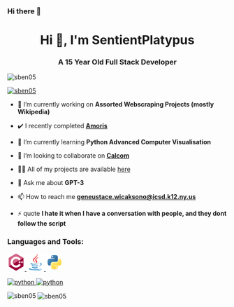 ### Hi there 👋

<h1 align="center">Hi 👋, I'm SentientPlatypus</h1>
<h3 align="center">A 15 Year Old Full Stack Developer</h3>

<p align="left"> <img src="https://komarev.com/ghpvc/?username=sben05&label=Profile%20views&color=0e75b6&style=flat" alt="sben05" /> </p>

<p align="left"> <a href="https://github.com/ryo-ma/github-profile-trophy"><img src="https://github-profile-trophy.vercel.app/?username=sben05" alt="sben05" /></a> </p>

- 🔭 I’m currently working on **Assorted Webscraping Projects (mostly Wikipedia)**

- ✔️ I recently completed [**Amoris**](https://github.com/Sben05/Snake)

- 🌱 I’m currently learning **Python Advanced Computer Visualisation**

- 👯 I’m looking to collaborate on [**Calcom**](https://www.pycalc.com/calcom)

- 👨‍💻 All of my projects are available [here](http://sentientplatypus.pythonanywhere.com)

- 💬 Ask me about **GPT-3**

- 📫 How to reach me **geneustace.wicaksono@icsd.k12.ny.us**

- ⚡ quote **I hate it when I have a conversation with people, and they dont follow the script**



<h3 align="left">Languages and Tools:</h3>
<a href="https://www.w3schools.com/cpp/" target="_blank"> <img src="https://raw.githubusercontent.com/devicons/devicon/master/icons/cplusplus/cplusplus-original.svg" alt="cplusplus" width="40" height="40"/> </a> <a href="https://www.java.com" target="_blank"> <img src="https://raw.githubusercontent.com/devicons/devicon/master/icons/java/java-original.svg" alt="java" width="40" height="40"/> </a> <a href="https://www.python.org" target="_blank"> <img src="https://raw.githubusercontent.com/devicons/devicon/master/icons/python/python-original.svg" alt="python" width="40" height="40"/> </a>

<a href="https://www.python.org" target="_blank"> <img src="https://freeiconshop.com/wp-content/uploads/edd/html-flat.png" alt="python" width="40" height="40"/> </a>
<a href="https://www.python.org" target="_blank"> <img src="https://cdn.pixabay.com/photo/2017/08/05/11/16/logo-2582747_960_720.png" alt="python" width="40" height="40"/> </a>

<p><img align="left" src="https://github-readme-stats.vercel.app/api/top-langs?username=sentientplatypus&show_icons=true&locale=en&layout=compact" alt="sben05" /></p>

<p>&nbsp;<img align="center" src="https://github-readme-stats.vercel.app/api?username=sentientplatypus&show_icons=true&locale=en" alt="sben05" /></p>
